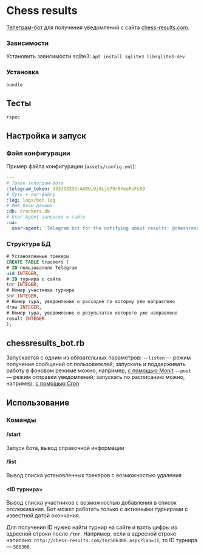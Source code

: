 # Chess results

[Телеграм-бот](https://tele.gg/chessresults_bot) для получения уведомлений с сайта [chess-results.com](http://www.chess-results.com).

### Зависимости

Установить зависимости sqlite3: `apt install sqlite3 libsqlite3-dev`

### Установка

```
bundle
```

## Тесты

```
rspec
```

## Настройка и запуск

### Файл конфигурации

Пример файла конфигурации (`assets/config.yml`):

```yaml
---
# Токен телеграм-бота
:telegram_token: 333333333:AABUi9j8LjG79r8YeoFoFs89
# Путь к лог-файлу
:log: logs/bot.log
# Имя базы данных
:db: trackers.db
# User-Agent запросов к сайту
:ua:
  user-agent: 'Telegram bot for the notifying about results: @chessresults_bot'
```

### Структура БД

```sql
# Установленные трекеры
CREATE TABLE trackers (
# ID пользователя Telegram
uid INTEGER,
# ID турнира с сайта
tnr INTEGER,
# Номер участника турнира
snr INTEGER,
# Номер тура, уведомление о рассадке по которму уже направлено
draw INTEGER,
# Номер тура, уведомление о результатах которого уже направлено
result INTEGER
);
```

## chessresults_bot.rb

Запускается с одним из обязательных параметров:
`--listen` — режим получения сообщений от пользователей; запускать и поддерживать работу в фоновом режиме можно, например, [с помощью Monit](https://github.com/M1chael/qb/wiki/Monit)
`--post` — режим отправки уведомлений; запускать по расписанию можно, например, [с помощью Cron](https://github.com/M1chael/qb/wiki/Cron)

## Использование

### Команды

#### /start
Запуск бота, вывод справочной информации

#### /list
Вывод списка установленных трекеров с возможностью удаления

#### <ID турнира>
Вывод списка участников с возможностью добавления в список отслеживания. Бот может работать только с активными турнирами с известной датой окончания.

Для получения ID нужно найти турнир на сайте и взять цифры из адресной строки после `/tnr`. Например, если в адресной строке написано: `http://chess-results.com/tnr506308.aspx?lan=11`, то ID турнира — `506308`.
